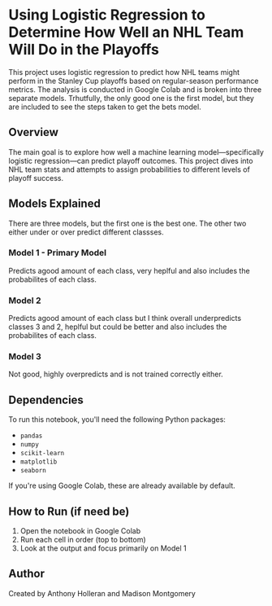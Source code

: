 # Using Logistic Regression to Determine How Well an NHL Team Will Do in the Playoffs

This project uses logistic regression to predict how NHL teams might perform in the Stanley Cup playoffs based on regular-season performance metrics. The analysis is conducted in Google Colab and is broken into three separate models.
Trhutfully, the only good one is the first model, but they are included to see the steps taken to get the bets model.

##  Overview

The main goal is to explore how well a machine learning model—specifically logistic regression—can predict playoff outcomes. This project dives into NHL team stats and attempts to assign probabilities to different levels of playoff success.

## Models Explained
There are three models, but the first one is the best one. The other two either under or over predict different classses.

### Model 1 - Primary Model
Predicts agood amount of each class, very heplful and also includes the probabilites of each class.

### Model 2 
Predicts agood amount of each class but I think overall underpredicts classes 3 and 2, heplful but could be better and also includes the probabilites of each class.

### Model 3
Not good, highly overpredicts and is not trained correctly either.

## Dependencies
To run this notebook, you'll need the following Python packages:
- `pandas`
- `numpy`
- `scikit-learn`
- `matplotlib`
- `seaborn`

If you're using Google Colab, these are already available by default.

## How to Run (if need be)
1. Open the notebook in Google Colab
2. Run each cell in order (top to bottom)
3. Look at the output and focus primarily on Model 1

## Author
Created by Anthony Holleran and Madison Montgomery


